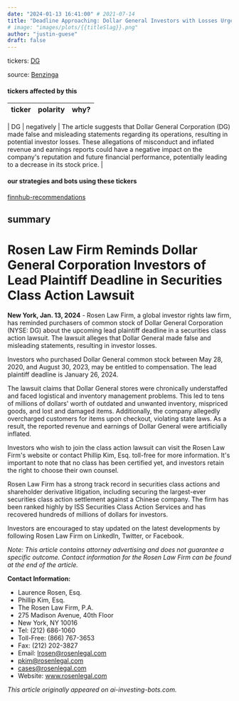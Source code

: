 ```yaml
---
date: "2024-01-13 16:41:00" # 2021-07-14
title: "Deadline Approaching: Dollar General Investors with Losses Urged to Seek Counsel in Securities Class Action before January 26"
# image: "images/plots/{{titleSlag}}.png"
author: "justin-guese"
draft: false
---
```

tickers:  <a href='https://finance.yahoo.com/quote/DG' target='_blank'>DG</a>

source: <a href='https://www.globenewswire.com/news-release/2024/01/13/2808869/0/en/ROSEN-LEADING-TRIAL-ATTORNEYS-Encourages-Dollar-General-Corporation-Investors-with-Losses-to-Secure-Counsel-Before-Important-January-26-Deadline-in-Securities-Class-Action-DG.html' target='_blank'>Benzinga</a>

#### tickers affected by this

| ticker | polarity | why? |
|------------|------------|------------|

| DG | negatively | The article suggests that Dollar General Corporation (DG) made false and misleading statements regarding its operations, resulting in potential investor losses. These allegations of misconduct and inflated revenue and earnings reports could have a negative impact on the company's reputation and future financial performance, potentially leading to a decrease in its stock price. |


#### our strategies and bots using these tickers

[finnhub-recommendations](/strategies/finnhub-recommendations)

## summary

# Rosen Law Firm Reminds Dollar General Corporation Investors of Lead Plaintiff Deadline in Securities Class Action Lawsuit

**New York, Jan. 13, 2024** - Rosen Law Firm, a global investor rights law firm, has reminded purchasers of common stock of Dollar General Corporation (NYSE: DG) about the upcoming lead plaintiff deadline in a securities class action lawsuit. The lawsuit alleges that Dollar General made false and misleading statements, resulting in investor losses.

Investors who purchased Dollar General common stock between May 28, 2020, and August 30, 2023, may be entitled to compensation. The lead plaintiff deadline is January 26, 2024. 

The lawsuit claims that Dollar General stores were chronically understaffed and faced logistical and inventory management problems. This led to tens of millions of dollars' worth of outdated and unwanted inventory, mispriced goods, and lost and damaged items. Additionally, the company allegedly overcharged customers for items upon checkout, violating state laws. As a result, the reported revenue and earnings of Dollar General were artificially inflated.

Investors who wish to join the class action lawsuit can visit the Rosen Law Firm's website or contact Phillip Kim, Esq. toll-free for more information. It's important to note that no class has been certified yet, and investors retain the right to choose their own counsel.

Rosen Law Firm has a strong track record in securities class actions and shareholder derivative litigation, including securing the largest-ever securities class action settlement against a Chinese company. The firm has been ranked highly by ISS Securities Class Action Services and has recovered hundreds of millions of dollars for investors.

Investors are encouraged to stay updated on the latest developments by following Rosen Law Firm on LinkedIn, Twitter, or Facebook.

*Note: This article contains attorney advertising and does not guarantee a specific outcome. Contact information for the Rosen Law Firm can be found at the end of the article.*

**Contact Information:**
- Laurence Rosen, Esq.
- Phillip Kim, Esq.
- The Rosen Law Firm, P.A.
- 275 Madison Avenue, 40th Floor
- New York, NY 10016
- Tel: (212) 686-1060
- Toll-Free: (866) 767-3653
- Fax: (212) 202-3827
- Email: lrosen@rosenlegal.com
- pkim@rosenlegal.com
- cases@rosenlegal.com
- Website: www.rosenlegal.com

*This article originally appeared on ai-investing-bots.com.*